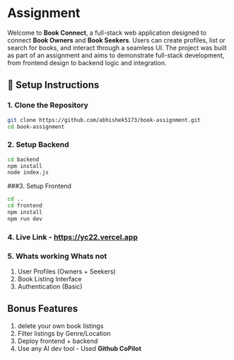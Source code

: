 # Assignment
Welcome to **Book Connect**, a full-stack web application designed to connect **Book Owners** and **Book Seekers**. Users can create profiles, list or search for books, and interact through a seamless UI. The project was built as part of an assignment and aims to demonstrate full-stack development, from frontend design to backend logic and integration.

## 🚀 Setup Instructions

### 1. Clone the Repository
```bash
git clone https://github.com/abhishek5173/book-assignment.git
cd book-assignment
```
### 2. Setup Backend

```bash
cd backend
npm install
node index.js
```
###3. Setup Frontend

```bash
cd ..
cd frontend
npm install
npm run dev
```
### 4. Live Link - https://yc22.vercel.app

### 5. Whats working Whats not
 1. User Profiles (Owners + Seekers)
 2. Book Listing Interface
 3. Authentication (Basic)
## **Bonus Features**
1. delete your own book listings
2. Filter listings by Genre/Location
3. Deploy frontend + backend
4. Use any AI dev tool - Used **Github CoPilot** 

